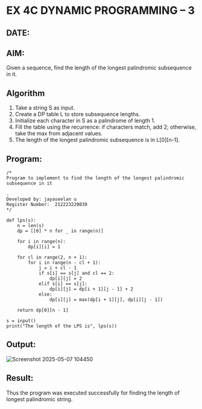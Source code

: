 # EX 4C DYNAMIC PROGRAMMING – 3
## DATE:
## AIM:
Given a sequence, find the length of the longest palindromic subsequence in it.

## Algorithm
1. Take a string S as input.
2. Create a DP table L to store subsequence lengths.
3. Initialize each character in S as a palindrome of length 1.
4. Fill the table using the recurrence: if characters match, add 2; otherwise, take the max from adjacent values.
5. The length of the longest palindromic subsequence is in L[0][n-1].
## Program:
```
/*
Program to implement to find the length of the longest palindromic subsequence in it

.
Developed by: jayaseelan u
Register Number:  212223220039
*/
```
```
def lps(s):
    n = len(s)
    dp = [[0] * n for _ in range(n)]

    for i in range(n):
        dp[i][i] = 1

    for cl in range(2, n + 1):
        for i in range(n - cl + 1):
            j = i + cl - 1
            if s[i] == s[j] and cl == 2:
                dp[i][j] = 2
            elif s[i] == s[j]:
                dp[i][j] = dp[i + 1][j - 1] + 2
            else:
                dp[i][j] = max(dp[i + 1][j], dp[i][j - 1])

    return dp[0][n - 1]

s = input()
print("The length of the LPS is", lps(s))
```
## Output:
![Screenshot 2025-05-07 104450](https://github.com/user-attachments/assets/2da59ddd-daa9-4613-9266-6e8dd8606a9f)
## Result:
Thus the program was executed successfully for finding the length of longest palindromic string.

